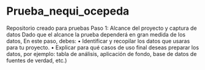 # Prueba_nequi_ocepeda
Repositorio creado para pruebas
Paso 1: Alcance del proyecto y captura de datos
Dado que el alcance la prueba dependerá en gran medida de los datos, En este paso, debes:
• Identificar y recopilar los datos que usaras para tu proyecto.
• Explicar para qué casos de uso final deseas preparar los datos, por ejemplo: tabla de análisis,
aplicación de fondo, base de datos de fuentes de verdad, etc.)
